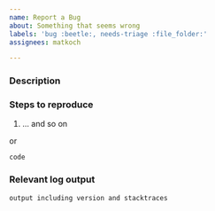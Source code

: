 ```yaml
---
name: Report a Bug
about: Something that seems wrong
labels: 'bug :beetle:, needs-triage :file_folder:'
assignees: matkoch

---
```


### Description

### Steps to reproduce

1. ... and so on

or

```
code
```

### Relevant log output

```
output including version and stacktraces
```
